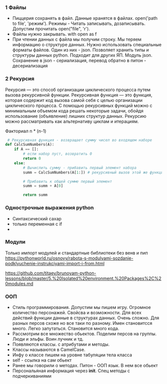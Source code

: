 
### 1 Файлы
- Пиццерия сохранять в файл. Данные хранятся в файлах. open('path to file', 'режим'). Режимы - Читать записывать, дозаписывать. Допустим прочитать open("file", 'r').
- Файлы нужно закрывать. with open as f
- При чтении данных с файла мы получим строку. Мы теряем информацию о структуре данных. Нужно использовать специальные форматы файлов. Один из них - json. Позволяет хранить типы и структуры данных python. Подходит для других ЯП. Модуль json. Сохранение в json - сериализация, перевод обратно в питон - десериализация

### 2 Рекурсия
Рекурсия — это способ организации циклического процесса путем вызова рекурсивной функции. Рекурсивная функция — это функция, которая содержит код вызова самой себя с целью организации циклического процесса. С помощью рекурсивных функций можно с минимальным объемом кода решать некоторые задачи, обойдя использование (объявление) лишних структур данных. Рекурсию можно рассматривать как альтернативу циклам и итерациям.

Факториал n * (n-1)

```python
 # Рекурсивная функция - возвращает сумму чисел во входящем наборе
def CalcSumNumbers(A):
    if A == []:
        # если набор пуст, возвратить 0
        return 0
    else:
        # Вычислить сумму - прибавить первый элемент набора
        summ = CalcSumNumbers(A[1:]) # рекурсивный вызов этой же функции

        # Прибавить к общей сумме первый элемент
        summ = summ + A[0]

        return summ 
```

### Однострочные выражения python
- Синтаксический сахар
- только переменная с if
-

### Модули 
Только импорт модулей и стандартные библиотеки без венв и пип
https://pythonworld.ru/osnovy/rabota-s-modulyami-sozdanie-podklyuchenie-instrukciyami-import-i-from.html

https://github.com/titaev/brunoyam-python-lessons/blob/master/5.%20Isolated%20environment.%20Packages%2C%20modules.md


### ООП
- Стиль программирования. Допустим мы пишем игру. Огромное количество персонажей. Свойсва и возможности. Для всех действий функции данные в структурах данных. Очень сложно. Для разных персов схоже но все таки по разному. Имен становитсся много. Легко запутаться. Становится много кода.
- Рассмотрим все множество обьектов. Поделим персов на группы. Люди и эльфы. Воин лучник и тд. 
- Появляются классы. с атрибутами и методы. 
- Классы называются в CamelCase.
- Инфу о классе пишем на уровне табуляции тела класса
- self - ссылка на сам обьект
- Ранее мы говорили о методах. Питон - ООП язык. В нем все обьект
- Персональяная информация через __init__. Спец методы с подчеркиваниями

